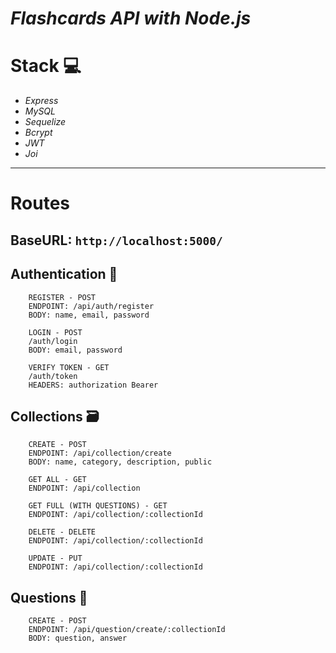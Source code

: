 # **_Flashcards API with Node.js_**

# **Stack** 💻

-   _Express_
-   _MySQL_
-   _Sequelize_
-   _Bcrypt_
-   _JWT_
-   _Joi_

---

# **Routes**

## BaseURL: **`http://localhost:5000/`**

## **Authentication** 🔐

        REGISTER - POST
        ENDPOINT: /api/auth/register
        BODY: name, email, password

        LOGIN - POST
        /auth/login
        BODY: email, password

        VERIFY TOKEN - GET
        /auth/token
        HEADERS: authorization Bearer

## **Collections** 🗃️

        CREATE - POST
        ENDPOINT: /api/collection/create
        BODY: name, category, description, public

        GET ALL - GET
        ENDPOINT: /api/collection

        GET FULL (WITH QUESTIONS) - GET
        ENDPOINT: /api/collection/:collectionId

        DELETE - DELETE
        ENDPOINT: /api/collection/:collectionId

        UPDATE - PUT
        ENDPOINT: /api/collection/:collectionId

## **Questions** 🙋

        CREATE - POST
        ENDPOINT: /api/question/create/:collectionId
        BODY: question, answer
